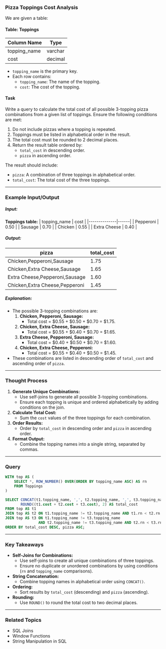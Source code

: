 ### Pizza Toppings Cost Analysis

We are given a table:

#### Table: Toppings
| Column Name  | Type    |
|--------------|---------|
| topping_name | varchar |
| cost         | decimal |

- `topping_name` is the primary key.
- Each row contains:
  - `topping_name`: The name of the topping.
  - `cost`: The cost of the topping.

#### Task
Write a query to calculate the total cost of all possible 3-topping pizza combinations from a given list of toppings. Ensure the following conditions are met:
1. Do not include pizzas where a topping is repeated.
2. Toppings must be listed in alphabetical order in the result.
3. The total cost must be rounded to 2 decimal places.
4. Return the result table ordered by:
   - `total_cost` in descending order.
   - `pizza` in ascending order.

The result should include:
- `pizza`: A combination of three toppings in alphabetical order.
- `total_cost`: The total cost of the three toppings.

---

### Example Input/Output

##### Input:
**Toppings table:**
| topping_name | cost |
|--------------|------|
| Pepperoni    | 0.50 |
| Sausage      | 0.70 |
| Chicken      | 0.55 |
| Extra Cheese | 0.40 |

##### Output:
| pizza                          | total_cost |
|--------------------------------|------------|
| Chicken,Pepperoni,Sausage      | 1.75       |
| Chicken,Extra Cheese,Sausage   | 1.65       |
| Extra Cheese,Pepperoni,Sausage | 1.60       |
| Chicken,Extra Cheese,Pepperoni | 1.45       |

##### Explanation:
- The possible 3-topping combinations are:
  1. **Chicken, Pepperoni, Sausage:**
     - Total cost = $0.55 + $0.50 + $0.70 = $1.75.
  2. **Chicken, Extra Cheese, Sausage:**
     - Total cost = $0.55 + $0.40 + $0.70 = $1.65.
  3. **Extra Cheese, Pepperoni, Sausage:**
     - Total cost = $0.40 + $0.50 + $0.70 = $1.60.
  4. **Chicken, Extra Cheese, Pepperoni:**
     - Total cost = $0.55 + $0.40 + $0.50 = $1.45.
- These combinations are listed in descending order of `total_cost` and ascending order of `pizza`.

---

### Thought Process
1. **Generate Unique Combinations:**
   - Use self-joins to generate all possible 3-topping combinations.
   - Ensure each topping is unique and ordered alphabetically by adding conditions on the join.
2. **Calculate Total Cost:**
   - Sum the `cost` values of the three toppings for each combination.
3. **Order Results:**
   - Order by `total_cost` in descending order and `pizza` in ascending order.
4. **Format Output:**
   - Combine the topping names into a single string, separated by commas.

---

### Query
```sql
WITH top AS (
    SELECT *, ROW_NUMBER() OVER(ORDER BY topping_name ASC) AS rn
    FROM Toppings
)

SELECT CONCAT(t1.topping_name, ',', t2.topping_name, ',', t3.topping_name) AS pizza, 
       ROUND((t1.cost + t2.cost + t3.cost), 2) AS total_cost 
FROM top AS t1 
JOIN top AS t2 ON t1.topping_name != t2.topping_name AND t1.rn < t2.rn
JOIN top AS t3 ON t1.topping_name != t3.topping_name 
               AND t2.topping_name != t3.topping_name AND t2.rn < t3.rn
ORDER BY total_cost DESC, pizza ASC;
```

---

### Key Takeaways
- **Self-Joins for Combinations:**
  - Use self-joins to create all unique combinations of three toppings.
  - Ensure no duplicate or unordered combinations by using conditions (`rn` and `topping_name` comparisons).
- **String Concatenation:**
  - Combine topping names in alphabetical order using `CONCAT()`.
- **Ordering:**
  - Sort results by `total_cost` (descending) and `pizza` (ascending).
- **Rounding:**
  - Use `ROUND()` to round the total cost to two decimal places.

---

### Related Topics
- SQL Joins
- Window Functions
- String Manipulation in SQL
